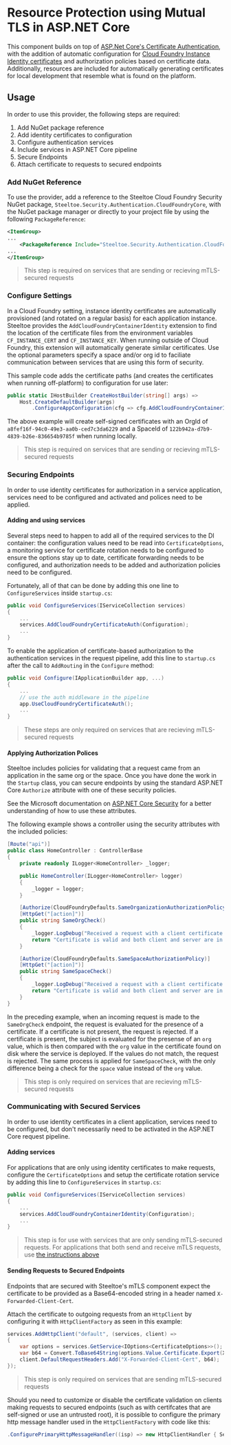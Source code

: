 # Resource Protection using Mutual TLS in ASP.NET Core

This component builds on top of [ASP.Net Core's Certificate Authentication](https://docs.microsoft.com/aspnet/core/security/authentication/certauth), with the addition of automatic configuration for [Cloud Foundry Instance Identity certificates](https://docs.cloudfoundry.org/devguide/deploy-apps/instance-identity.html) and authorization policies based on certificate data. Additionally, resources are included for automatically generating certificates for local development that resemble what is found on the platform.

## Usage

In order to use this provider, the following steps are required:

1. Add NuGet package reference
1. Add identity certificates to configuration
1. Configure authentication services
1. Include services in ASP.NET Core pipeline
1. Secure Endpoints
1. Attach certificate to requests to secured endpoints

### Add NuGet Reference

To use the provider, add a reference to the Steeltoe Cloud Foundry Security NuGet package, `Steeltoe.Security.Authentication.CloudFoundryCore`, with the NuGet package manager or directly to your project file by using the following `PackageReference`:

```xml
<ItemGroup>
...
    <PackageReference Include="Steeltoe.Security.Authentication.CloudFoundryCore" Version="3.0.2"/>
...
</ItemGroup>
```

>This step is required on services that are sending or recieving mTLS-secured requests

### Configure Settings

In a Cloud Foundry setting, instance identity certificates are automatically provisioned (and rotated on a regular basis) for each application instance. Steeltoe provides the `AddCloudFoundryContainerIdentity` extension to find the location of the certificate files from the environment variables `CF_INSTANCE_CERT` and `CF_INSTANCE_KEY`. When running outside of Cloud Foundry, this extension will automatically generate similar certificates. Use the optional parameters specify a space and/or org id to faciliate communication between services that are using this form of security.

This sample code adds the certificate paths (and creates the certificates when running off-platform) to configuration for use later:

```csharp
public static IHostBuilder CreateHostBuilder(string[] args) =>
    Host.CreateDefaultBuilder(args)
        .ConfigureAppConfiguration(cfg => cfg.AddCloudFoundryContainerIdentity("a8fef16f-94c0-49e3-aa0b-ced7c3da6229", "122b942a-d7b9-4839-b26e-836654b9785f"));
```

The above example will create self-signed certificates with an OrgId of `a8fef16f-94c0-49e3-aa0b-ced7c3da6229` and a SpaceId of `122b942a-d7b9-4839-b26e-836654b9785f` when running locally.

>This step is required on services that are sending or recieving mTLS-secured requests

### Securing Endpoints

In order to use identity certificates for authorization in a service application, services need to be configured and activated and polices need to be applied.

#### Adding and using services

Several steps need to happen to add all of the required services to the DI container: the configuration values need to be read into `CertificateOptions`, a monitoring service for certificate rotation needs to be configured to ensure the options stay up to date, certificate forwarding needs to be configured, and authorization needs to be added and authorization policies need to be configured.

Fortunately, all of that can be done by adding this one line to `ConfigureServices` inside `startup.cs`:

```csharp
public void ConfigureServices(IServiceCollection services)
{
    ...
    services.AddCloudFoundryCertificateAuth(Configuration);
    ...
}
```

To enable the application of certificate-based authorization to the authentication services in the request pipeline, add this line to `startup.cs` after the call to `AddRouting` in the `Configure` method:

```csharp
public void Configure(IApplicationBuilder app, ...)
{
    ...
    // use the auth middleware in the pipeline
    app.UseCloudFoundryCertificateAuth();
    ...
}
```

>These steps are only required on services that are recieving mTLS-secured requests

#### Applying Authorization Polices

Steeltoe includes policies for validating that a request came from an application in the same org or the space. Once you have done the work in the `Startup` class, you can secure endpoints by using the standard ASP.NET Core `Authorize` attribute with one of these security policies.

See the Microsoft documentation on [ASP.NET Core Security](https://docs.asp.net/en/latest/security/) for a better understanding of how to use these attributes.

The following example shows a controller using the security attributes with the included policies:

```csharp
[Route("api")]
public class HomeController : ControllerBase
{
    private readonly ILogger<HomeController> _logger;

    public HomeController(ILogger<HomeController> logger)
    {
        _logger = logger;
    }

    [Authorize(CloudFoundryDefaults.SameOrganizationAuthorizationPolicy)]
    [HttpGet("[action]")]
    public string SameOrgCheck()
    {
        _logger.LogDebug("Received a request with a client certificate from the same org");
        return "Certificate is valid and both client and server are in the same org";
    }

    [Authorize(CloudFoundryDefaults.SameSpaceAuthorizationPolicy)]
    [HttpGet("[action]")]
    public string SameSpaceCheck()
    {
        _logger.LogDebug("Received a request with a client certificate from the same space");
        return "Certificate is valid and both client and server are in the same space";
    }
}
```

In the preceding example, when an incoming request is made to the `SameOrgCheck` endpoint, the request is evaluated for the presence of a certificate. If a certificate is not present, the request is rejected. If a certificate is present, the subject is evaluated for the presense of an `org` value, which is then compared with the `org` value in the certificate found on disk where the service is deployed. If the values do not match, the request is rejected. The same process is applied for `SameSpaceCheck`, with the only difference being a check for the `space` value instead of the `org` value.

>This step is only required on services that are recieving mTLS-secured requests

### Communicating with Secured Services

In order to use identity certificates in a client application, services need to be configured, but don't necessarily need to be activated in the ASP.NET Core request pipeline.

#### Adding services

For applications that are only using identity certificates to make requests, configure the `CertificateOptions` and setup the certificate rotation service by adding this line to `ConfigureServices` in `startup.cs`:

```csharp
public void ConfigureServices(IServiceCollection services)
{
    ...
    services.AddCloudFoundryContainerIdentity(Configuration);
    ...
}
```

>This step is for use with services that are only sending mTLS-secured requests. For applications that both send and receive mTLS requests, use [the instructions above](#adding-and-using-services)

#### Sending Requests to Secured Endpoints

Endpoints that are secured with Steeltoe's mTLS component expect the certificate to be provided as a Base64-encoded string in a header named `X-Forwarded-Client-Cert`.

Attach the certificate to outgoing requests from an `HttpClient` by configuring it with `HttpClientFactory` as seen in this example:

```csharp
services.AddHttpClient("default", (services, client) =>
{
    var options = services.GetService<IOptions<CertificateOptions>>();
    var b64 = Convert.ToBase64String(options.Value.Certificate.Export(X509ContentType.Cert));
    client.DefaultRequestHeaders.Add("X-Forwarded-Client-Cert", b64);
});
```

>This step is only required on services that are sending mTLS-secured requests

Should you need to customize or disable the certificate validation on clients making requests to secured endpoints (such as with certifcates that are self-signed or use an untrusted root), it is possible to configure the primary http message handler used in the `HttpClientFactory` with code like this:

```csharp
.ConfigurePrimaryHttpMessageHandler((isp) => new HttpClientHandler { ServerCertificateCustomValidationCallback = (sender, cert, chain, sslPolicyErrors) => true })
```
